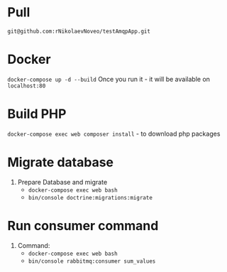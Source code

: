 Pull
======
`git@github.com:rNikolaevNoveo/testAmqpApp.git`

Docker
=========
`docker-compose up -d --build`
Once you run it - it will be available on `localhost:80`

Build PHP
=========
`docker-compose exec web composer install` - to download php packages

Migrate database
=========
1. Prepare Database and migrate
    - `docker-compose exec web bash`
    - `bin/console doctrine:migrations:migrate`

Run consumer command
=========
1. Command:
   - `docker-compose exec web bash`
   - `bin/console rabbitmq:consumer sum_values`
   